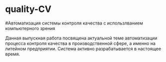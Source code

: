 # quality-CV
#Автоматизация системы контроля качества с использлванием компьютерного зрения

Данная выпускная работа посвящена актуальной теме автоматизации процесса контроля
качества в производственной сфере, а именно на литейном предприятии. Система активно разрабатывается в настоящее время.
